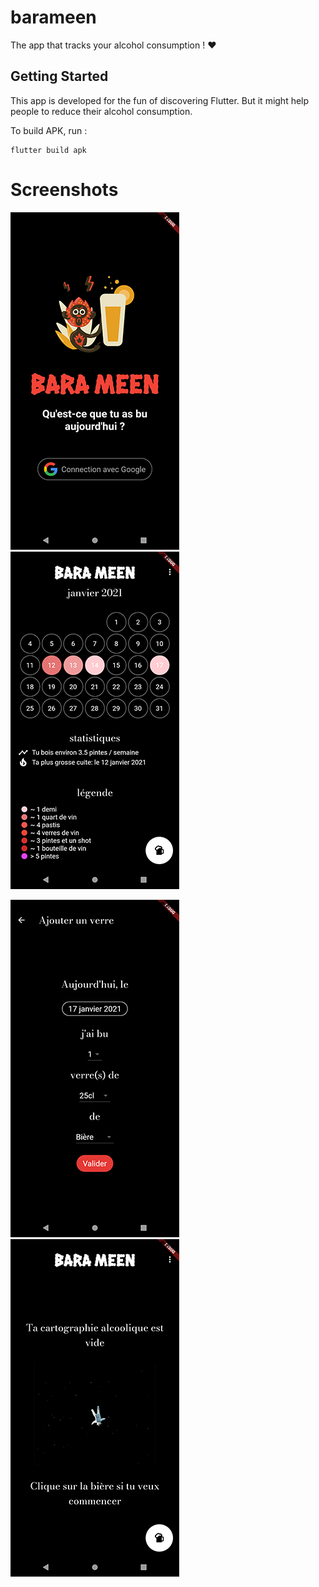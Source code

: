 # barameen

The app that tracks your alcohol consumption ! ❤️

## Getting Started

This app is developed for the fun of discovering Flutter. But it might help people to reduce their alcohol consumption.

To build APK, run :

```
flutter build apk
```

# Screenshots

![alt text](https://github.com/trndlz/barameen/blob/main/img/0.png) ![alt text](https://github.com/trndlz/barameen/blob/main/img/1.png)

![alt text](https://github.com/trndlz/barameen/blob/main/img/2.png) ![alt text](https://github.com/trndlz/barameen/blob/main/img/3.png)
